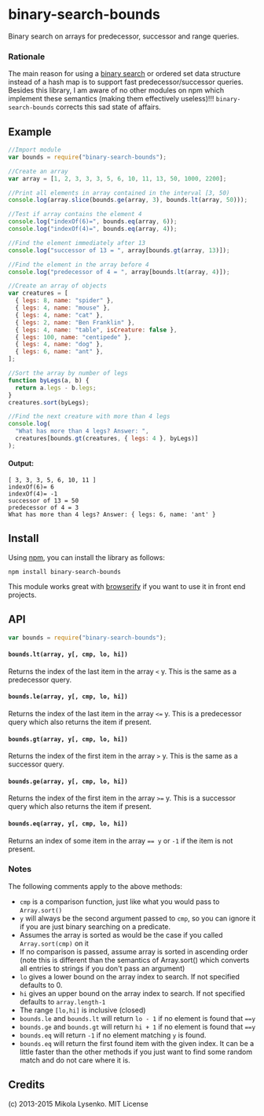 # binary-search-bounds

Binary search on arrays for predecessor, successor and range queries.

### Rationale

The main reason for using a [binary search](https://en.wikipedia.org/wiki/Binary_search_algorithm) or ordered set data structure instead of a hash map is to support fast predecessor/successor queries. Besides this library, I am aware of no other modules on npm which implement these semantics (making them effectively useless)!!! `binary-search-bounds` corrects this sad state of affairs.

## Example

```javascript
//Import module
var bounds = require("binary-search-bounds");

//Create an array
var array = [1, 2, 3, 3, 3, 5, 6, 10, 11, 13, 50, 1000, 2200];

//Print all elements in array contained in the interval [3, 50)
console.log(array.slice(bounds.ge(array, 3), bounds.lt(array, 50)));

//Test if array contains the element 4
console.log("indexOf(6)=", bounds.eq(array, 6));
console.log("indexOf(4)=", bounds.eq(array, 4));

//Find the element immediately after 13
console.log("successor of 13 = ", array[bounds.gt(array, 13)]);

//Find the element in the array before 4
console.log("predecessor of 4 = ", array[bounds.lt(array, 4)]);

//Create an array of objects
var creatures = [
  { legs: 8, name: "spider" },
  { legs: 4, name: "mouse" },
  { legs: 4, name: "cat" },
  { legs: 2, name: "Ben Franklin" },
  { legs: 4, name: "table", isCreature: false },
  { legs: 100, name: "centipede" },
  { legs: 4, name: "dog" },
  { legs: 6, name: "ant" },
];

//Sort the array by number of legs
function byLegs(a, b) {
  return a.legs - b.legs;
}
creatures.sort(byLegs);

//Find the next creature with more than 4 legs
console.log(
  "What has more than 4 legs? Answer: ",
  creatures[bounds.gt(creatures, { legs: 4 }, byLegs)]
);
```

#### Output:

```
[ 3, 3, 3, 5, 6, 10, 11 ]
indexOf(6)= 6
indexOf(4)= -1
successor of 13 = 50
predecessor of 4 = 3
What has more than 4 legs? Answer: { legs: 6, name: 'ant' }
```

## Install

Using [npm](https://docs.npmjs.com/), you can install the library as follows:

```
npm install binary-search-bounds
```

This module works great with [browserify](http://browserify.org/) if you want to use it in front end projects.

## API

```javascript
var bounds = require("binary-search-bounds");
```

#### `bounds.lt(array, y[, cmp, lo, hi])`

Returns the index of the last item in the array `<` y. This is the same as a predecessor query.

#### `bounds.le(array, y[, cmp, lo, hi])`

Returns the index of the last item in the array `<=` y. This is a predecessor query which also returns the item if present.

#### `bounds.gt(array, y[, cmp, lo, hi])`

Returns the index of the first item in the array `>` y. This is the same as a successor query.

#### `bounds.ge(array, y[, cmp, lo, hi])`

Returns the index of the first item in the array `>=` y. This is a successor query which also returns the item if present.

#### `bounds.eq(array, y[, cmp, lo, hi])`

Returns an index of some item in the array `== y` or `-1` if the item is not present.

### Notes

The following comments apply to the above methods:

- `cmp` is a comparison function, just like what you would pass to `Array.sort()`
- `y` will always be the second argument passed to `cmp`, so you can ignore it if you are just binary searching on a predicate.
- Assumes the array is sorted as would be the case if you called `Array.sort(cmp)` on it
- If no comparison is passed, assume array is sorted in ascending order (note this is different than the semantics of Array.sort() which converts all entries to strings if you don't pass an argument)
- `lo` gives a lower bound on the array index to search. If not specified defaults to 0.
- `hi` gives an upper bound on the array index to search. If not specified defaults to `array.length-1`
- The range `[lo,hi]` is inclusive (closed)
- `bounds.le` and `bounds.lt` will return `lo - 1` if no element is found that `==y`
- `bounds.ge` and `bounds.gt` will return `hi + 1` if no element is found that `==y`
- `bounds.eq` will return `-1` if no element matching `y` is found.
- `bounds.eq` will return the first found item with the given index. It can be a little faster than the other methods if you just want to find some random match and do not care where it is.

## Credits

(c) 2013-2015 Mikola Lysenko. MIT License
